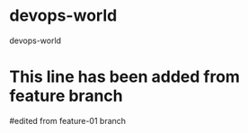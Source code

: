 # devops-world
devops-world

# This line has been added from feature branch
#edited from feature-01 branch
